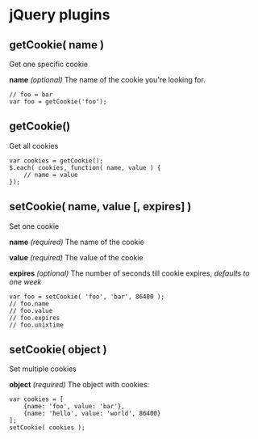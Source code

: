 jQuery plugins
==============

getCookie( name )
-----------------

Get one specific cookie

**name** _(optional)_
The name of the cookie you're looking for.

	// foo = bar
	var foo = getCookie('foo');


getCookie()
-----------

Get all cookies

	var cookies = getCookie();
	$.each( cookies, function( name, value ) {
		// name = value
	});


setCookie( name, value [, expires] )
------------------------------------

Set one cookie

**name** _(required)_
The name of the cookie

**value** _(required)_
The value of the cookie

**expires** _(optional)_
The number of seconds till cookie expires, _defaults to one week_

	var foo = setCookie( 'foo', 'bar', 86400 );
	// foo.name
	// foo.value
	// foo.expires
	// foo.unixtime


setCookie( object )
-------------------

Set multiple cookies

**object** _(required)_
The object with cookies:

	var cookies = [
		{name: 'foo', value: 'bar'},
		{name: 'hello', value: 'world', 86400}
	];
	setCookie( cookies );
